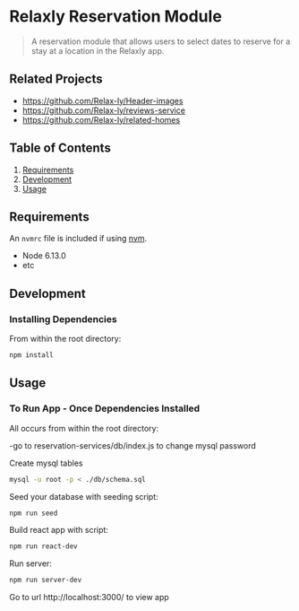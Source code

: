 # Relaxly Reservation Module

> A reservation module that allows users to select dates to reserve for a stay at a location in the Relaxly app.

## Related Projects

  - https://github.com/Relax-ly/Header-images
  - https://github.com/Relax-ly/reviews-service
  - https://github.com/Relax-ly/related-homes

## Table of Contents

1. [Requirements](#requirements)
1. [Development](#development)
1. [Usage](#Usage)

## Requirements

An `nvmrc` file is included if using [nvm](https://github.com/creationix/nvm).

- Node 6.13.0
- etc

## Development

### Installing Dependencies

From within the root directory:

```sh
npm install
```
## Usage
### To Run App - Once Dependencies Installed

All occurs from within the root directory:

-go to reservation-services/db/index.js to change mysql password

Create mysql tables
```sh
mysql -u root -p < ./db/schema.sql
```
Seed your database with seeding script:

```sh
npm run seed
```
Build react app with script:

```sh
npm run react-dev
```
Run server:

```sh
npm run server-dev
```
Go to url http://localhost:3000/ to view app
